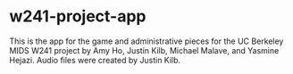# w241-project-app

This is the app for the game and administrative pieces for the UC Berkeley MIDS W241 project by Amy Ho, Justin Kilb, Michael Malave, and Yasmine Hejazi. Audio files were created by Justin Kilb.
